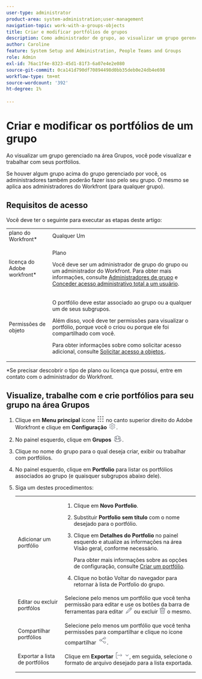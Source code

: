 ```yaml
---
user-type: administrator
product-area: system-administration;user-management
navigation-topic: work-with-a-groups-objects
title: Criar e modificar portfólios de grupos
description: Como administrador de grupo, ao visualizar um grupo gerenciado na área Grupos, você pode visualizar e trabalhar com seus portfólios.
author: Caroline
feature: System Setup and Administration, People Teams and Groups
role: Admin
exl-id: 76ac1f4e-8323-45d1-81f3-6a07e4e2e080
source-git-commit: 0ca141d790df70894498d0bb35deb0e24db4e698
workflow-type: tm+mt
source-wordcount: '392'
ht-degree: 1%

---
```


# Criar e modificar os portfólios de um grupo

Ao visualizar um grupo gerenciado na área Grupos, você pode visualizar e trabalhar com seus portfólios.

Se houver algum grupo acima do grupo gerenciado por você, os administradores também poderão fazer isso pelo seu grupo. O mesmo se aplica aos administradores do Workfront (para qualquer grupo).

## Requisitos de acesso

Você deve ter o seguinte para executar as etapas deste artigo:

<table style="table-layout:auto"> 
 <col> 
 <col> 
 <tbody> 
  <tr> 
   <td role="rowheader">plano do Workfront*</td> 
   <td>Qualquer Um</td> 
  </tr> 
  <tr> 
   <td role="rowheader">licença do Adobe workfront*</td> 
   <td> <p>Plano </p> <p>Você deve ser um administrador de grupo do grupo ou um administrador do Workfront. Para obter mais informações, consulte <a href="../../../administration-and-setup/manage-groups/group-roles/group-administrators.md" class="MCXref xref">Administradores de grupo</a> e <a href="../../../administration-and-setup/add-users/configure-and-grant-access/grant-a-user-full-administrative-access.md" class="MCXref xref">Conceder acesso administrativo total a um usuário</a>.</p> </td> 
  </tr> 
  <tr> 
   <td role="rowheader">Permissões de objeto</td> 
   <td> <p>O portfólio deve estar associado ao grupo ou a qualquer um de seus subgrupos.</p> <p>Além disso, você deve ter permissões para visualizar o portfólio, porque você o criou ou porque ele foi compartilhado com você.</p> <p>Para obter informações sobre como solicitar acesso adicional, consulte <a href="../../../workfront-basics/grant-and-request-access-to-objects/request-access.md" class="MCXref xref">Solicitar acesso a objetos </a>.</p> </td> 
  </tr> 
 </tbody> 
</table>

&#42;Se precisar descobrir o tipo de plano ou licença que possui, entre em contato com o administrador do Workfront.

## Visualize, trabalhe com e crie portfólios para seu grupo na área Grupos

1. Clique em **Menu principal** ícone ![](assets/main-menu-icon.png) no canto superior direito do Adobe Workfront e clique em **Configuração** ![](assets/gear-icon-settings.png).

1. No painel esquerdo, clique em **Grupos** ![](assets/groups-icon.png).

1. Clique no nome do grupo para o qual deseja criar, exibir ou trabalhar com portfólios.
1. No painel esquerdo, clique em **Portfolio** para listar os portfólios associados ao grupo (e quaisquer subgrupos abaixo dele).
1. Siga um destes procedimentos:

   <table style="table-layout:auto"> 
    <col> 
    <col> 
    <tbody> 
     <tr> 
      <td role="rowheader">Adicionar um portfólio</td> 
      <td> 
       <ol> 
        <li value="1"> <p>Clique em <strong>Novo Portfolio</strong>.</p> </li> 
        <li value="2">Substituir <strong>Portfolio sem título</strong> com o nome desejado para o portfólio.</li>
        <li value="3"><p>Clique em <strong>Detalhes do Portfolio</strong> no painel esquerdo e atualize as informações na área Visão geral, conforme necessário.</p>
        <p>Para obter mais informações sobre as opções de configuração, consulte <a href="/help/quicksilver/manage-work/portfolios/create-and-manage-portfolios/create-portfolios.md" class="MCXref xref">Criar um portfólio</a>.</p></li>
        <li value="4">Clique no botão Voltar do navegador para retornar à lista de Portfolio do grupo.</li> 
       </ol> </td>
     </tr> 
     <tr> 
      <td role="rowheader"> <p>Editar ou excluir portfólos</p> </td> 
      <td> <p>Selecione pelo menos um portfólio que você tenha permissão para editar e use os botões da barra de ferramentas para editar <img src="assets/edit-icon.png"> ou excluir <img src="assets/delete.png"> o mesmo.</p> </td> 
     </tr> 
     <tr> 
      <td role="rowheader">Compartilhar portfólios</td> 
      <td>Selecione pelo menos um portfólio que você tenha permissões para compartilhar e clique no ícone compartilhar <img src="assets/share-icon.png">.</td> 
     </tr> 
     <tr> 
      <td role="rowheader"> <p>Exportar a lista de portfólios</p> </td> 
      <td>Clique em <strong>Exportar</strong> <img src="assets/export.png">, em seguida, selecione o formato de arquivo desejado para a lista exportada.</td> 
     </tr> 
    </tbody> 
   </table>

